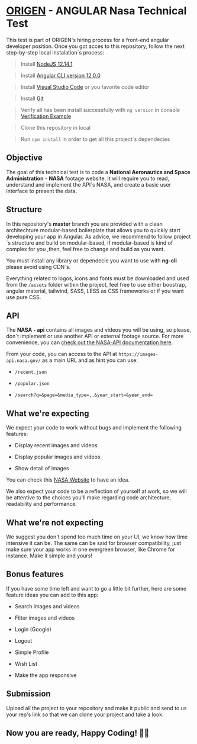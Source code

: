 # [ORIGEN](http://www.origencorp.net/) - ANGULAR Nasa Technical Test

  

This test is part of ORIGEN's hiring process for a front-end angular developer position. Once you got acces to this repository, follow the next step-by-step local instalation´s process:  

> Install [NodeJS 12.14.1](https://nodejs.org/es/download/releases/)

  

> Install [Angular CLI version 12.0.0](https://www.npmjs.com/package/@angular/cli/v/12.0.0)

  

> Install [Visual Studio Code](https://code.visualstudio.com/download) or you favorite code editor

  

> Install [Git](https://git-scm.com/book/en/v2/Getting-Started-Installing-Git)

  

> Verify all has been install successfully with `ng version` in console [Verification Example](https://i.stack.imgur.com/wj5fz.png)

  

> Clone this repository in local

  

> Run `npm install` in order to get all this project´s dependecies

  
  

## Objective

  

The goal of this technical test is to code a **National Aeronautics and Space Administration** - **NASA** footage website. It will require you to read, understand and implement the API´s NASA, and create a basic user interface to present the data.

  

  

## Structure

  

In this repository's **master** branch you are provided with a clean architechture modular-based boilerplate that allows you to quickly start developing your app in Angular. As advice, we recommend to follow project´s structure and build on modular-based, if modular-based is kind of complex for you ,then, feel free to change and build as you want.

  
You must install any library or dependecie you want to use with **ng-cli** please avoid using CDN´s.

Everything related to logos, icons and fonts must be downloaded and used from the `/assets` folder within the project, feel free to use either boostrap, angular material, tailwind, SASS, LESS as CSS frameworks or if you want use pure CSS.

  

## API

  

The **NASA - api** contains all images and videos you will be using, so please, don´t implement or use another API or external footage source. For more convenience, you can [check out the NASA-API documentation here](https://images.nasa.gov/docs/images.nasa.gov_api_docs.pdf).

  

From your code, you can access to the API at `https://images-api.nasa.gov/` as a main URL and as hint you can use:

  

-  `/recent.json`

-  `/popular.json`

-  `/search?q=&page=&media_type=,,&year_start=&year_end=`

  

## What we're expecting

  

We expect your code to work without bugs and implement the following features:

  

- Display recent images and videos

- Display popular images and videos

- Show detail of images
  

You can check this [NASA Website](https://images.nasa.gov/) to have an idea.

  

We also expect your code to be a reflection of yourself at work, so we will be attentive to the choices you'll make regarding code architecture, readability and performance.

  

  

## What we're not expecting

  

We suggest you don't spend too much time on your UI, we know how time intensive it can be. The same can be said for browser compatibility, just make sure your app works in one evergreen browser, like Chrome for instance. Make it simple and yours!

  
  

## Bonus features

  

If you have some time left and want to go a little bit further, here are some feature ideas you can add to this app:

  
- Search images and videos
  
- Filter images and videos

- Login (Google)

- Logout

- Simple Profile

- Wish List

- Make the app responsive

  

## Submission

  

Upload all the project to your repository and make it public and send to us your rep's link so that we can clone your project and take a look.

  
  

## Now you are ready, Happy Coding! 👊😎